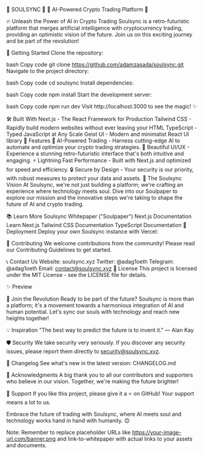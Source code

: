🌌 SOULSYNC 🌌
🎨 AI-Powered Crypto Trading Platform 🤖



🔥 Unleash the Power of AI in Crypto Trading
Soulsync is a retro-futuristic platform that merges artificial intelligence with cryptocurrency trading, providing an optimistic vision of the future. Join us on this exciting journey and be part of the revolution!

🚀 Getting Started
Clone the repository:

bash
Copy code
git clone https://github.com/adamzasada/soulsync.git
Navigate to the project directory:

bash
Copy code
cd soulsync
Install dependencies:

bash
Copy code
npm install
Start the development server:

bash
Copy code
npm run dev
Visit http://localhost:3000 to see the magic! ✨

🛠️ Built With
Next.js - The React Framework for Production
Tailwind CSS - Rapidly build modern websites without ever leaving your HTML
TypeScript - Typed JavaScript at Any Scale
Geist UI - Modern and minimalist React UI library
🌟 Features
🤖 AI-Powered Trading - Harness cutting-edge AI to automate and optimize your crypto trading strategies.
🎨 Beautiful UI/UX - Experience a stunning retro-futuristic interface that's both intuitive and engaging.
⚡ Lightning Fast Performance - Built with Next.js and optimized for speed and efficiency.
🔒 Secure by Design - Your security is our priority, with robust measures to protect your data and assets.
🌌 The Soulsync Vision
At Soulsync, we're not just building a platform; we're crafting an experience where technology meets soul. Dive into our Soulpaper to explore our mission and the innovative steps we're taking to shape the future of AI and crypto trading.

📚 Learn More
Soulsync Whitepaper ("Soulpaper")
Next.js Documentation
Learn Next.js
Tailwind CSS Documentation
TypeScript Documentation
🚀 Deployment
Deploy your own Soulsync instance with Vercel:


🤝 Contributing
We welcome contributions from the community! Please read our Contributing Guidelines to get started.

📞 Contact Us
Website: soulsync.xyz
Twitter: @adag1oeth
Telegram: @adag1oeth
Email: contact@soulsync.xyz
📝 License
This project is licensed under the MIT License - see the LICENSE file for details.

✨ Preview

🦄 Join the Revolution
Ready to be part of the future? Soulsync is more than a platform; it's a movement towards a harmonious integration of AI and human potential. Let's sync our souls with technology and reach new heights together!

💡 Inspiration
"The best way to predict the future is to invent it."
— Alan Kay

🛡️ Security
We take security very seriously. If you discover any security issues, please report them directly to security@soulsync.xyz.

📄 Changelog
See what's new in the latest version: CHANGELOG.md

📢 Acknowledgments
A big thank you to all our contributors and supporters who believe in our vision. Together, we're making the future brighter!

🎉 Support
If you like this project, please give it a ⭐ on GitHub! Your support means a lot to us.

Embrace the future of trading with Soulsync, where AI meets soul and technology works hand in hand with humanity. 😊

Note: Remember to replace placeholder URLs like https://your-image-url.com/banner.png and link-to-whitepaper with actual links to your assets and documents.